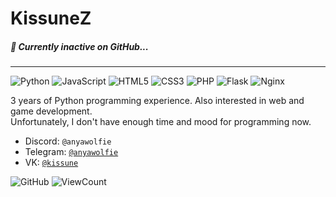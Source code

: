 # KissuneZ
##### 🌙 Currently inactive on GitHub...
---
![Python](https://img.shields.io/badge/python-3670A0?style=for-the-badge&logo=python&logoColor=ffdd54)
![JavaScript](https://img.shields.io/badge/javascript-%23323330.svg?style=for-the-badge&logo=javascript&logoColor=#F7DF1E)
![HTML5](https://img.shields.io/badge/html5-%23E34F26.svg?style=for-the-badge&logo=html5&logoColor=white)
![CSS3](https://img.shields.io/badge/css3-%231572B6.svg?style=for-the-badge&logo=css3&logoColor=white)
![PHP](https://img.shields.io/badge/php-%23777BB4.svg?style=for-the-badge&logo=php&logoColor=white)
![Flask](https://img.shields.io/badge/flask-%23000.svg?style=for-the-badge&logo=flask&logoColor=white)
![Nginx](https://img.shields.io/badge/nginx-%23009639.svg?style=for-the-badge&logo=nginx&logoColor=white)

3 years of Python programming experience. Also interested in web and game development.
<br>
Unfortunately, I don't have enough time and mood for programming now.

- Discord: `@anyawolfie`
- Telegram: [`@anyawolfie`](https://t.me/anyawolfie)
- VK: [`@kissune`](https://vk.com/kissune)

![GitHub](https://img.shields.io/badge/github-%23121011.svg?style=for-the-badge&logo=github&logoColor=white)
![ViewCount](https://komarev.com/ghpvc/?username=KissuneZ&color=202020&style=for-the-badge)
